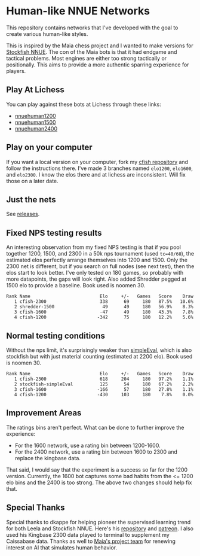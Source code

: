 # Human-like NNUE Networks

This repository contains networks that I've developed with the goal to create various human-like styles. 

This is inspired by the Maia chess project and I wanted to make versions for [Stockfish NNUE](https://github.com/CSSLab/maia-chess). The con of the Maia bots is that it had endgame and tactical problems. Most engines are either too strong tactically or positionally. This aims to provide a more authentic sparring experience for players.

## Play At Lichess

You can play against these bots at Lichess through these links:
* [nnuehuman1200](https://lichess.org/@/nnuehuman1200)
* [nnuehuman1500](https://lichess.org/@/nnuehuman1500)
* [nnuehuman2400](https://lichess.org/@/nnuehuman2400)

## Play on your computer

If you want a local version on your computer, fork my [cfish repository](https://github.com/kennyfrc/Cfish) and follow the instructions there. I've made 3 branches named `elo1200`, `elo1600`, and `elo2300`. I know the elos there and at lichess are inconsistent. Will fix those on a later date.

## Just the nets

See [releases](https://github.com/kennyfrc/nnue-networks/releases).


## Fixed NPS testing results

An interesting observation from my fixed NPS testing is that if you pool together 1200, 1500, and 2300 in a 50k nps tournament (used `tc=40/60`), the estimated elos perfectly arrange themselves into 1200 and 1500. Only the 2300 net is different, but if you search on full nodes (see next test), then the elos start to look better. I've only tested on 180 games, so probably with more datapoints, the gaps will look right. Also added Shredder pegged at 1500 elo to provide a baseline. Book used is noomen 30.

```
Rank Name                          Elo     +/-   Games   Score    Draw
   1 cfish-2300                    338      69     180   87.5%   10.6%
   2 shredder-1500                  49      49     180   56.9%    8.3%
   3 cfish-1600                    -47      49     180   43.3%    7.8%
   4 cfish-1200                   -342      75     180   12.2%    5.6%
```

## Normal testing conditions

Without the nps limit, it's surprisingly weaker than [simpleEval](https://lichess.org/@/simpleEval), which is also stockfish but with just material counting (estimated at 2200 elo). Book used is noomen 30.

```
Rank Name                          Elo     +/-   Games   Score    Draw
   1 cfish-2300                    618     204     180   97.2%    1.1%
   2 stockfish-simpleEval          125      54     180   67.2%    2.2%
   3 cfish-1600                   -166      57     180   27.8%    1.1%
   4 cfish-1200                   -430     103     180    7.8%    0.0%
```

## Improvement Areas

The ratings bins aren't perfect. What can be done to further improve the experience:
* For the 1600 network, use a rating bin between 1200-1600.
* For the 2400 network, use a rating bin between 1600 to 2300 and replace the kingbase data.

That said, I would say that the experiment is a success so far for the 1200 version. Currently, the 1600 bot captures some bad habits from the <= 1200 elo bins and the 2400 is too strong. The above two changes should help fix that.

## Special Thanks

Special thanks to dkappe for helping pioneer the supervised learning trend for both Leela and Stockfish NNUE. Here's his [repository](https://github.com/dkappe/leela-chess-weights/wiki/) and [patreon](https://www.patreon.com/badgyal/posts). I also used his Kingbase 2300 data played to terminal to supplement my Caissabase data. Thanks as well to [Maia's project team](https://github.com/CSSLab/maia-chess) for renewing interest on AI that simulates human behavior.